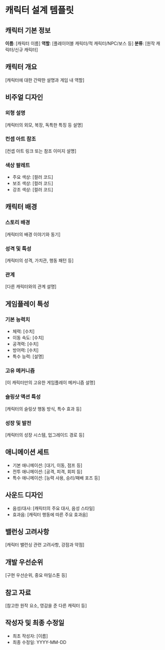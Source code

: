 # 캐릭터 설계 템플릿

## 캐릭터 기본 정보
**이름**: [캐릭터 이름]
**역할**: [플레이어블 캐릭터/적 캐릭터/NPC/보스 등]
**분류**: [원작 캐릭터/신규 캐릭터]

## 캐릭터 개요
[캐릭터에 대한 간략한 설명과 게임 내 역할]

## 비주얼 디자인
### 외형 설명
[캐릭터의 외모, 복장, 독특한 특징 등 설명]

### 컨셉 아트 참조
[컨셉 아트 링크 또는 참조 이미지 설명]

### 색상 팔레트
- 주요 색상: [컬러 코드]
- 보조 색상: [컬러 코드]
- 강조 색상: [컬러 코드]

## 캐릭터 배경
### 스토리 배경
[캐릭터의 배경 이야기와 동기]

### 성격 및 특성
[캐릭터의 성격, 가치관, 행동 패턴 등]

### 관계
[다른 캐릭터와의 관계 설명]

## 게임플레이 특성
### 기본 능력치
- 체력: [수치]
- 이동 속도: [수치]
- 공격력: [수치]
- 방어력: [수치]
- 특수 능력: [설명]

### 고유 메커니즘
[이 캐릭터만의 고유한 게임플레이 메커니즘 설명]

### 슬링샷 액션 특성
[캐릭터의 슬링샷 행동 방식, 특수 효과 등]

### 성장 및 발전
[캐릭터의 성장 시스템, 업그레이드 경로 등]

## 애니메이션 세트
- 기본 애니메이션: [대기, 이동, 점프 등]
- 전투 애니메이션: [공격, 피격, 회피 등]
- 특수 애니메이션: [능력 사용, 승리/패배 포즈 등]

## 사운드 디자인
- 음성/대사: [캐릭터의 주요 대사, 음성 스타일]
- 효과음: [캐릭터 행동에 따른 주요 효과음]

## 밸런싱 고려사항
[캐릭터 밸런싱 관련 고려사항, 강점과 약점]

## 개발 우선순위
[구현 우선순위, 중요 마일스톤 등]

## 참고 자료
[참고한 원작 요소, 영감을 준 다른 캐릭터 등]

## 작성자 및 최종 수정일
- 최초 작성자: [이름]
- 최종 수정일: YYYY-MM-DD